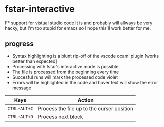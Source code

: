 # fstar-interactive
F\* support for vistual studio code
It is and probably will allways be very hacky, but I'm too stupid for emacs so I hope this'll work better for me.

## progress
- Syntax highlighting is a blunt rip-off of the vscode ocaml plugin [works better than expected]
- Processing with fstar's interactive mode is possible
- The file is processed from the beginning every time
- Succesful runs will mark the processed code violet
- Errors will be highlighted in the code and hover text will show the error message

| Keys           |Action                                      |
|----------------|--------------------------------------------|
|``CTRL+ALT+C``  | Process the file up to the curser position |
|``CTRL+ALT+D``  | Process next block                     	  |
